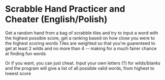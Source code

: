 ﻿# Scrabble Hand Practicer and Cheater (English/Polish)
 Get a random hand from a bag of scrabble tiles and try to input a word with the highest possible score, get a ranking based on how close you were to the highest scoring words
Tiles are weighted so that you're guarenteed to get at least 2 wilds and no more than 4 -- making for a much fairer chance at finding fun words

Or if you want, you can just cheat.
Input your own letters (?) for wilds/blanks and the program will give a list of all possible valid words, from highest to lowest score
